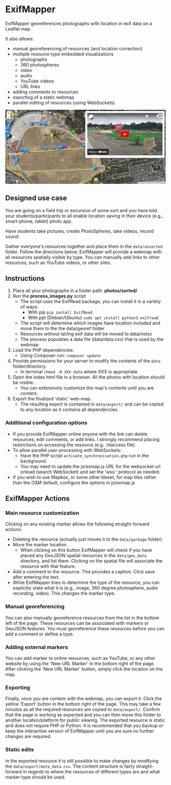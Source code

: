 # ExifMapper
ExifMapper georeferences photographs with location in exif data on a Leaflet map.

It also allows:
- manual georeferencing of resources (and location correction)
- multiple resource type embedded visualizations
    - photographs
    - 360 photospheres
    - video
    - audio
    - YouTube videos
    - URL links
- adding comments to resources
- exporting of a static webmap
- parallel editing of resources (using WebSockets)

![webmap with markers](imgs/example.png)

## Designed use case
You are going on a field trip or excursion of some sort and you have told your students/participants to all enable location saving in their device (e.g., smart-phone, tablet) photo app.

Have students take pictures, create PhotoSpheres, take videos, record sound.

Gather everyone's resources together and place them in the `data/unsorted` folder. Follow the directions below.
ExifMapper will provide a webmap with all resources spatially visible by type. You can manually add links to other resources, such as YouTube videos, or other sites.

## Instructions
1. Place all your photographs in a folder path: **photos/sorted/**
2. Run the **process_images.py** script
    - The script uses the ExifRead package, you can install it in a variety of ways:
        - With pip `pip install ExifRead`
        - With ppt (Debian/Ubuntu) `sudo apt install python3-exifread`
    - The script will determine which images have location included and move them to the the data/georef folder
    - Resources without lat/lng exif data will be moved to data/noloc
    - The process populates a data file (data/data.csv) that is used by the webmap
3. Load the PHP dependencies:
    - Using Composer run: `composer update`
4. Provide permissions for your server to modify the contents of the `data` folder/directory.
    - In terminal `chmod -R XXX data` where XXX is appropriate.
3. Open the index.html file in a browser. All the photos with location should be visible.
    - You can extensively customize the map's contents until you are content.
4. Export the finalized 'static' web-map.
    - The resulting export is contained in `data/export/` and can be copied to any location as it contains all dependencies.

### Additional configuration options 
- If you provide ExifMapper online anyone with the link can delete resources, edit comments, or add links. I strongly recommend placing restrictions on accessing the resource (e.g. .htaccess file)
- To allow parallel user-processing with WebSockets:
    - Have the PHP script `activate_synchronisation.php` run in the background.
    - You may need to update the js/exmap.js URL for the websocket url onload (search WebSocket) and set the 'wss:' protocol as needed.
- If you wish to use Mapbox, or some other tileset, for map tiles rather than the OSM default, configure the options in js/exmap.js

## ExifMapper Actions

### Main resource customization
Clicking on any existing marker allows the following straight-forward actions:
- Deleting the resource (actually just moves it to the `data/garbage` folder)
- Move the marker location
    - When clicking on this button ExifMapper will check if you have placed any GeoJSON spatial resources in the `data/geo_data` directory, and list them. Clicking on the spatial file will associate the resource with that feature.
- Add a comment to the resource. This provides a caption. Click save after entering the text.
- While ExifMapper tries to determine the type of the resource, you can explicitly state what it is (e.g., image, 360 degree photosphere, audio recording, video). This changes the marker type.

### Manual georeferencing
You can also manually georeference resources from the list in the bottom left of the page. These resources can be associated with markers or GeoJSON features. You must georeference these resources before you can add a comment or define a type.

### Adding external markers
You can add marker to online resources, such as YouTube, or any other website by using the 'New URL Marker' in the bottom right of the page.
After clicking the 'New URL Marker' button, simply click the location on the map.

### Exporting
Finally, once you are content with the webmap, you can export it. Click the yellow 'Export' button in the bottom right of the page. This may take a few minutes as all the required resources are copied to `data/export/`.
Confirm that the page is working as expected and you can then move this folder to another location/platform for public viewing.
The exported resource is static and does not require PHP or Python.
It is recommended that you backup or keep the interactive version of ExifMapper until you are sure no further changes are required.

### Static edits
In the exported resource it is still possible to make changes by modifying the `data/export/meta_data.csv`. The content structure is fairly straight-forward in regards to where the resources of different types are and what marker type should be used.

